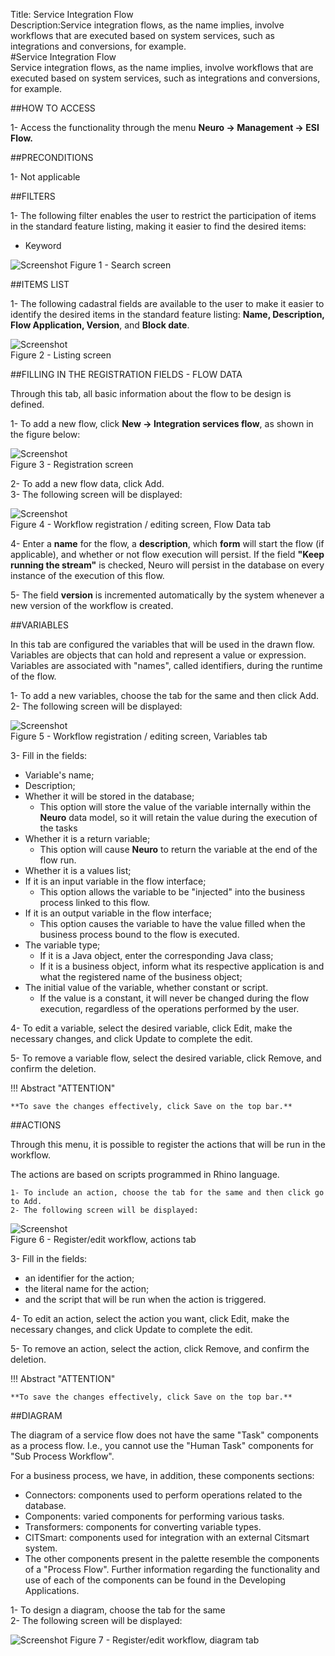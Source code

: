 Title: Service Integration Flow  
Description:Service integration flows, as the name implies, involve workflows that are executed based on system services, such as integrations and conversions, for example.  
#Service Integration Flow   
Service integration flows, as the name implies, involve workflows that are executed based on system services, such as integrations and conversions, for example.  

##HOW TO ACCESS  

1- Access the functionality through the menu **Neuro → Management → ESI Flow.**   

##PRECONDITIONS  

1- Not applicable  

##FILTERS  

1- The following filter enables the user to restrict the participation of items in the standard feature listing, making it easier to find the desired items:  

- Keyword  

![Screenshot](images/Service-Integration-Flow-fig01.png) 
Figure 1 - Search screen   

##ITEMS LIST  

1- The following cadastral fields are available to the user to make it easier to identify the desired items in the standard feature listing: **Name, Description, Flow Application, Version**, and **Block date**.  

![Screenshot](images/Service-Integration-Flow-fig02.png)   
Figure 2 - Listing screen   

##FILLING IN THE REGISTRATION FIELDS - FLOW DATA  

Through this tab, all basic information about the flow to be design is defined.  

1- To add a new flow, click **New → Integration services flow**, as shown in the figure below:  

![Screenshot](images/Service-Integration-Flow-fig03.png)   
Figure 3 - Registration screen  

2- To add a new flow data, click Add.  
3- The following screen will be displayed:  

![Screenshot](images/Service-Integration-Flow-fig04.png)   
Figure 4 - Workflow registration / editing screen, Flow Data tab   

4- Enter a **name** for the flow, a **description**, which **form** will start the flow (if applicable), and whether or not flow execution will persist. If the field **"Keep running the stream"** is checked, Neuro will persist in the database on every instance of the execution of this flow.  

5- The field **version** is incremented automatically by the system whenever a new version of the workflow is created.  

##VARIABLES  

In this tab are configured the variables that will be used in the drawn flow. Variables are objects that can hold and represent a value or expression. Variables are associated with "names", called identifiers, during the runtime of the flow.  

1- To add a new variables, choose the tab for the same and then click Add.  
2- The following screen will be displayed:  

![Screenshot](images/Service-Integration-Flow-fig05.png)   
Figure 5 - Workflow registration / editing screen, Variables tab   

3- Fill in the fields:  

- Variable's name;  
- Description;  
- Whether it will be stored in the database;  
	- This option will store the value of the variable internally within the **Neuro** data model, so it will retain the value during the execution of the tasks  
- Whether it is a return variable;  
	- This option will cause **Neuro** to return the variable at the end of the flow run.  
- Whether it is a values list;  
- If it is an input variable in the flow interface;  
	- This option allows the variable to be "injected" into the business process linked to this flow.  
- If it is an output variable in the flow interface;  
	- This option causes the variable to have the value filled when the business process bound to the flow is executed.  
- The variable type;  
	- If it is a Java object, enter the corresponding Java class;  
	- If it is a business object, inform what its respective application is and what the registered name of the business object;  
- The initial value of the variable, whether constant or script.  
	- If the value is a constant, it will never be changed during the flow execution, regardless of the operations performed by the user.  

4- To edit a variable, select the desired variable, click Edit, make the necessary changes, and click Update to complete the edit.  

5- To remove a variable flow, select the desired variable, click Remove, and confirm the deletion.  

!!! Abstract "ATTENTION"  

    **To save the changes effectively, click Save on the top bar.**  

##ACTIONS  

Through this menu, it is possible to register the actions that will be run in the workflow.  

The actions are based on scripts programmed in Rhino language.  

	1- To include an action, choose the tab for the same and then click go to Add.  
	2- The following screen will be displayed:  

![Screenshot](images/Service-Integration-Flow-fig06.png)   
Figure 6 - Register/edit workflow, actions tab 

3- Fill in the fields:  

- an identifier for the action;  
- the literal name for the action;  
- and the script that will be run when the action is triggered.  

4- To edit an action, select the action you want, click Edit, make the necessary changes, and click Update to complete the edit.  

5- To remove an action, select the action, click Remove, and confirm the deletion.  

!!! Abstract "ATTENTION"  

    **To save the changes effectively, click Save on the top bar.**  

##DIAGRAM  

The diagram of a service flow does not have the same "Task" components as a process flow. I.e., you cannot use the "Human Task" components for "Sub Process Workflow".  

For a business process, we have, in addition, these components sections:  

- Connectors: components used to perform operations related to the database.  
- Components: varied components for performing various tasks.  
- Transformers: components for converting variable types.  
- CITSmart: components used for integration with an external Citsmart system.  
- The other components present in the palette resemble the components of a "Process Flow". Further information regarding the functionality and use of each of the components can be found in the Developing Applications.  

1- To design a diagram, choose the tab for the same  
2- The following screen will be displayed:  

![Screenshot](images/Service-Integration-Flow-fig07.png) 
Figure 7 - Register/edit workflow, diagram tab

